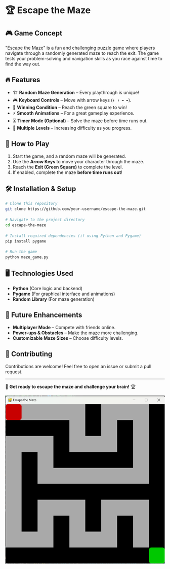 # 🏆 Escape the Maze

## 🎮 Game Concept
"Escape the Maze" is a fun and challenging puzzle game where players navigate through a randomly generated maze to reach the exit. The game tests your problem-solving and navigation skills as you race against time to find the way out.

## 🔥 Features
- 🏗️ **Random Maze Generation** – Every playthrough is unique!
- 🎮 **Keyboard Controls** – Move with arrow keys (`⬆️ ⬇️ ⬅️ ➡️`).
- 🏁 **Winning Condition** – Reach the green square to win!
- ⚡ **Smooth Animations** – For a great gameplay experience.
- ⏳ **Timer Mode (Optional)** – Solve the maze before time runs out.
- 🚀 **Multiple Levels** – Increasing difficulty as you progress.

## 🎯 How to Play
1. Start the game, and a random maze will be generated.
2. Use the **Arrow Keys** to move your character through the maze.
3. Reach the **Exit (Green Square)** to complete the level.
4. If enabled, complete the maze **before time runs out**!

## 🛠️ Installation & Setup
```bash
# Clone this repository
git clone https://github.com/your-username/escape-the-maze.git

# Navigate to the project directory
cd escape-the-maze

# Install required dependencies (if using Python and Pygame)
pip install pygame

# Run the game
python maze_game.py
```

## 🖥️ Technologies Used
- **Python** (Core logic and backend)
- **Pygame** (For graphical interface and animations)
- **Random Library** (For maze generation)

## 🚀 Future Enhancements
- **Multiplayer Mode** – Compete with friends online.
- **Power-ups & Obstacles** – Make the maze more challenging.
- **Customizable Maze Sizes** – Choose difficulty levels.

## 🤝 Contributing
Contributions are welcome! Feel free to open an issue or submit a pull request.

---
🎉 **Get ready to escape the maze and challenge your brain!** 🏆

![alt text](image.png)